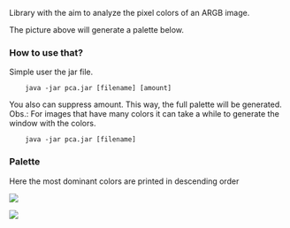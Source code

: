 Library with the aim to analyze the pixel colors of an ARGB image.

The picture above will generate a palette below.

### How to use that? 

Simple user the jar file.


    
    
        java -jar pca.jar [filename] [amount]
    
    

You also can suppress amount. This way, the full palette will be generated.
Obs.: For images that have many colors it can take a while to generate the window with the colors.


    
    
        java -jar pca.jar [filename] 
    
    

### Palette 

Here the most dominant colors are printed in descending order

![](http://i.imgur.com/sLEIoIF.png)

![](http://i.imgur.com/gUS0z68.png)
